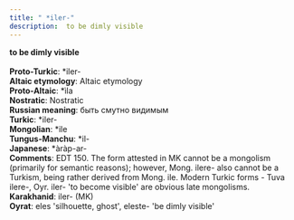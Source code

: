 ```yaml
---
title: " *iler-"
description:  to be dimly visible
---
```

<strong> to be dimly visible</strong><br><br>
<strong>Proto-Turkic</strong>:  *iler-<br>
<strong>Altaic etymology</strong>:  Altaic etymology<br>
<strong> Proto-Altaic</strong>:  *ìla<br>
<strong>Nostratic</strong>:  Nostratic<br>
<strong>Russian meaning</strong>:  быть смутно видимым<br>
<strong>Turkic</strong>:  *iler-<br>
<strong>Mongolian</strong>:  *ile<br>
<strong>Tungus-Manchu</strong>:  *il-<br>
<strong>Japanese</strong>:  *àràp-ar-<br>
<strong>Comments</strong>:  EDT 150. The form attested in MK cannot be a mongolism (primarily for semantic reasons); however, Mong. ilere- also cannot be a Turkism, being rather derived from Mong. ile. Modern Turkic forms - Tuva ilere-, Oyr. iler- 'to become visible' are obvious late mongolisms.<br>
<strong>Karakhanid</strong>:  iler- (MK)<br>
<strong>Oyrat</strong>:  eles 'silhouette, ghost', eleste- 'be dimly visible'<br>


